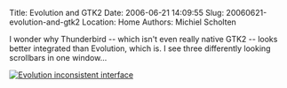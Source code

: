 Title: Evolution and GTK2
Date: 2006-06-21 14:09:55
Slug: 20060621-evolution-and-gtk2
Location: Home
Authors: Michiel Scholten

<p>I wonder why Thunderbird -- which isn't even really native GTK2 -- looks better integrated than Evolution, which is. I see three differently looking scrollbars in one window...</p>

<div class="content-image"><div><a href="http://aquariusoft.org/albums/various/20060621_evolution_3_different_scrollbars.png"><img src="/~mbscholt/images/content/20060621_evolution_3_different_scrollbars_scaled.png" alt="Evolution inconsistent interface" title="Evolution inconsistent interface" /></a></div></div>
<br style="clear: both;" />